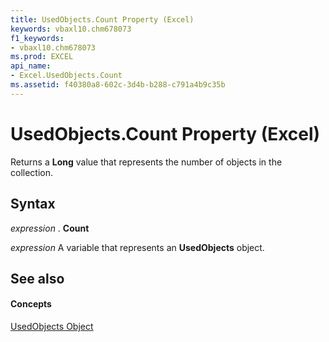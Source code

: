 ```yaml
---
title: UsedObjects.Count Property (Excel)
keywords: vbaxl10.chm678073
f1_keywords:
- vbaxl10.chm678073
ms.prod: EXCEL
api_name:
- Excel.UsedObjects.Count
ms.assetid: f40380a8-602c-3d4b-b288-c791a4b9c35b
---
```



# UsedObjects.Count Property (Excel)

Returns a  **Long** value that represents the number of objects in the collection.


## Syntax

 _expression_ . **Count**

 _expression_ A variable that represents an **UsedObjects** object.


## See also


#### Concepts


[UsedObjects Object](usedobjects-object-excel.md)

